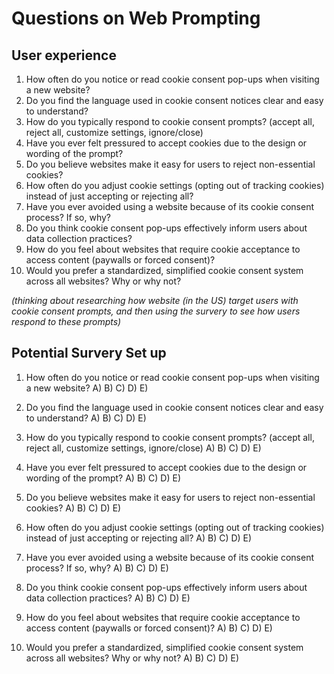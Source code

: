
# Questions on Web Prompting


## User experience


1. How often do you notice or read cookie consent pop-ups when visiting a new website?
2. Do you find the language used in cookie consent notices clear and easy to understand?
3. How do you typically respond to cookie consent prompts? (accept all, reject all, customize settings, ignore/close)
4. Have you ever felt pressured to accept cookies due to the design or wording of the prompt?
5. Do you believe websites make it easy for users to reject non-essential cookies?
6. How often do you adjust cookie settings (opting out of tracking cookies) instead of just accepting or rejecting all?
7. Have you ever avoided using a website because of its cookie consent process? If so, why?
8. Do you think cookie consent pop-ups effectively inform users about data collection practices?
9. How do you feel about websites that require cookie acceptance to access content (paywalls or forced consent)?
10. Would you prefer a standardized, simplified cookie consent system across all websites? Why or why not?


*(thinking about researching how website (in the US) target users with cookie consent prompts, and then using the survery to see how users respond to these prompts)*




## Potential Survery Set up 


1. How often do you notice or read cookie consent pop-ups when visiting a new website?
A) 
B) 
C) 
D) 
E)

2. Do you find the language used in cookie consent notices clear and easy to understand?
A) 
B) 
C) 
D) 
E)

3. How do you typically respond to cookie consent prompts? (accept all, reject all, customize settings, ignore/close)
A) 
B) 
C) 
D) 
E)

4. Have you ever felt pressured to accept cookies due to the design or wording of the prompt?
A) 
B) 
C) 
D) 
E)

5. Do you believe websites make it easy for users to reject non-essential cookies?
A) 
B) 
C) 
D) 
E)

6. How often do you adjust cookie settings (opting out of tracking cookies) instead of just accepting or rejecting all?
A) 
B) 
C) 
D) 
E)

7. Have you ever avoided using a website because of its cookie consent process? If so, why?
A) 
B) 
C) 
D) 
E)

8. Do you think cookie consent pop-ups effectively inform users about data collection practices?
A) 
B) 
C) 
D) 
E)

9. How do you feel about websites that require cookie acceptance to access content (paywalls or forced consent)?
A) 
B) 
C) 
D) 
E)

10. Would you prefer a standardized, simplified cookie consent system across all websites? Why or why not?
A) 
B) 
C) 
D) 
E)

